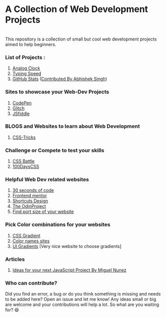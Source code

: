 # A Collection of Web Development Projects
<br>
This repository is a collection of small but cool web development projects aimed to help beginners. <br>

### List of Projects :
1. [Analog Clock](Analog%20Clock/) 
2. [Typing Speed](Typing%20Test/)
3. [GitHub Stats](GitHub%20Stats/) ([Contributed By Abhishek Singh](https://github.com/abhishek-singh31))

### Sites to showcase your Web-Dev Projects<br>
1. [CodePen](https://codepen.io/your-work)
2. [Glitch](https://glitch.com/)
3. [JSfiddle](https://jsfiddle.net/)

### BLOGS and Websites to learn about Web Development
1. [CSS-Tricks](https://css-tricks.com/)


### Challenge or Compete to test your skills 
1. [CSS Battle](https://cssbattle.dev/)
2. [100DaysCSS](https://100dayscss.com/)

### Helpful Web Dev related websites
1. [30 seconds of code](https://www.30secondsofcode.org/)
2. [Frontend mentor](https://www.frontendmentor.io/)
3. [Shortcuts Design](https://shortcuts.design/)
4. [The OdinProject](https://www.theodinproject.com/)
5. [Find port size of your website](https://viewportsizer.com/)

### Pick Color combinations for your websites
1. [CSS Gradient](https://cssgradient.io/)
2. [Color names sites](https://htmlcolorcodes.com/color-names/)
3. [UI Gradients](https://uigradients.com/) [Very nice website to choose gradients]

### Articles
1. [Ideas for your next JavaScript Project By Miguel Nunez](https://dev.to/codefoxx/15-beginner-javascript-projects-to-improve-your-front-end-skills-5bcj)

### Who can contribute? 
Did you find an error, a bug or do you think something is missing and needs to be added here? Open an issue and let me know! Any ideas small or big are welcome and your contributions will help a lot. So what are you waiting for? :smile:



